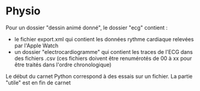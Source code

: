 # Physio

Pour un dossier "dessin animé donné", le dossier "ecg" contient :
* le fichier export.xml qui contient les données rythme cardiaque relevées par l'Apple Watch 
* un dossier "electrocardiogramme" qui contient les traces de l'ECG dans des fichiers .csv (ces fichiers doivent être renumérotés de 00 à xx pour être traités dans l'ordre chronologique)

Le début du carnet Python correspond à des essais sur un fichier.
La partie "utile" est en fin de carnet
